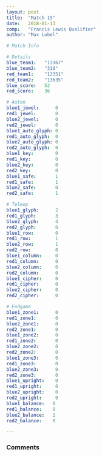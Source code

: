 ```yaml
---
layout: post
title:  "Match 15"
date:   2018-01-13
comp:   "Francis Lewis Qualifier"
author: "Max Lobel"

# Match Info

# Details
blue_team1:   "13367"
blue_team2:   "310"
red_team1:    "13351"
red_team2:    "13635"
blue_score:   52
red_score:    36

# Auton
blue1_jewel:      0
red1_jewel:       0
blue2_jewel:      0
red2_jewel:       0
blue1_auto_glyph: 0
red1_auto_glyph:  0
blue2_auto_glyph: 0
red2_auto_glyph:  0
blue1_key:        0
red1_key:         0
blue2_key:        0
red2_key:         0
blue1_safe:       1
red1_safe:        1
blue2_safe:       0
red2_safe:        1

# Teleop
blue1_glyph:      2
red1_glyph:       3
blue2_glyph:      4
red2_glyph:       0
blue1_row:        0
red1_row:         1
blue2_row:        1
red2_row:         0
blue1_column:     0
red1_column:      0
blue2_column:     0
red2_column:      0
blue1_cipher:     0
red1_cipher:      0
blue2_cipher:     0
red2_cipher:      0

# Endgame
blue1_zone1:      0
red1_zone1:       0
blue2_zone1:      0
red2_zone1:       0
blue1_zone2:      0
red1_zone2:       0
blue2_zone2:      0
red2_zone2:       0
blue1_zone3:      0
red1_zone3:       0
blue2_zone3:      0
red2_zone3:       0
blue1_upright:    0
red1_upright:     0
blue2_upright:    0
red2_upright:     0
blue1_balance:   0
red1_balance:    0
blue2_balance:   2
red2_balance:    0

---
```


### Comments
